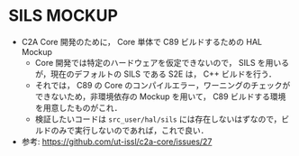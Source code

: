 # SILS MOCKUP
- C2A Core 開発のために， Core 単体で C89 ビルドするための HAL Mockup
    - Core 開発では特定のハードウェアを仮定できないので， SILS を用いるが，現在のデフォルトの SILS である S2E は， C++ ビルドを行う．
    - それでは， C89 の Core のコンパイルエラー，ワーニングのチェックができないため，非環境依存の Mockup を用いて， C89 ビルドする環境を用意したものがこれ．
    - 検証したいコードは `src_user/hal/sils` には存在しないはずなので，ビルドのみで実行しないのであれば，これで良い．
- 参考: https://github.com/ut-issl/c2a-core/issues/27
